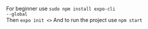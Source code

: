 For beginner use <code>sudo npm install expo-cli --global</code>    
Then <code>expo init <<projectname>></code>
 And to run the project use <code>npm start</code>
